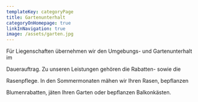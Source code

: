 ```yaml
---
templateKey: categoryPage
title: Gartenunterhalt
categoryOnHomepage: true
linkInNavigation: true
image: /assets/garten.jpg
---
```

  Für Liegenschaften übernehmen wir den Umgebungs- und Gartenunterhalt im

  Dauerauftrag. Zu unseren Leistungen gehören die Rabatten- sowie die

  Rasenpflege. In den Sommermonaten mähen wir Ihren Rasen, bepflanzen

  Blumenrabatten, jäten Ihren Garten oder bepflanzen Balkonkästen.
